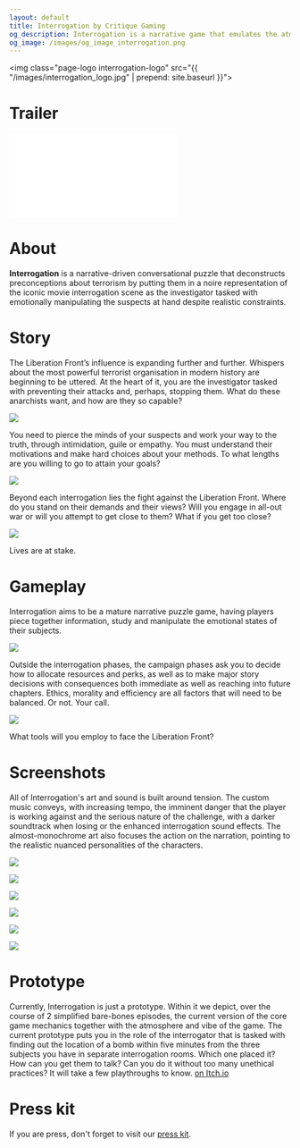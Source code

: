 ```yaml
---
layout: default
title: Interrogation by Critique Gaming
og_description: Interrogation is a narrative game that emulates the atmosphere of dark investigation procedurals to put the player in the detective’s seat and challenge their preconceptions with noire intensity.
og_image: /images/og_image_interrogation.png
---
```

<img class="page-logo interrogation-logo" src="{{ "/images/interrogation_logo.jpg" | prepend: site.baseurl }}">

# Trailer

<div class="yt-container">
<iframe src="//www.youtube.com/embed/_LsZoggH660" frameborder="0" allowfullscreen class="yt-video"></iframe>
</div>

# About

**Interrogation** is a narrative-driven conversational puzzle that deconstructs preconceptions about terrorism by putting them in a noire representation of the iconic movie interrogation scene as the investigator tasked with emotionally manipulating the suspects at hand despite realistic constraints.

# Story

The Liberation Front’s influence is expanding further and further. Whispers about the most powerful terrorist organisation in modern history are beginning to be uttered. At the heart of it, you are the investigator tasked with preventing their attacks and, perhaps, stopping them. What do these anarchists want, and how are they so capable?

![](/images/screenshots/Heraldic_manifesto.png)

You need to pierce the minds of your suspects and work your way to the truth, through intimidation, guile or empathy. You must understand their motivations and make hard choices about your methods. To what lengths are you willing to go to attain your goals?

![](/images/screenshots/file.png)

Beyond each interrogation lies the fight against the Liberation Front. Where do you stand on their demands and their views? Will you engage in all-out war or will you attempt to get close to them? What if you get too close?

![](/images/screenshots/end-screen.png)

Lives are at stake.

# Gameplay

Interrogation aims to be a mature narrative puzzle game, having players piece together information, study and manipulate the emotional states of their subjects.

![](/images/screenshots/diana_grin.gif)

Outside the interrogation phases, the campaign phases ask you to decide how to allocate resources and perks, as well as to make major story decisions with consequences both immediate as well as reaching into future chapters. Ethics, morality and efficiency are all factors that will need to be balanced. Or not. Your call.

![](/images/screenshots/perk_screen.png)

What tools will you employ to face the Liberation Front?

# Screenshots

All of Interrogation's art and sound is built around tension. The custom music conveys, with increasing tempo, the imminent danger that the player is working against and the serious nature of the challenge, with a darker soundtrack when losing or the enhanced interrogation sound effects. The almost-monochrome art also focuses the action on the narration, pointing to the realistic nuanced personalities of the characters.

![](/images/screenshots/Screenshot_1.png)

![](/images/screenshots/Screenshot_2.png)

![](/images/screenshots/Screenshot_3.png)

![](/images/screenshots/Screenshot_4.png)

![](/images/screenshots/Screenshot_5.png)

![](/images/screenshots/Screenshot_6.png)

# Prototype

Currently, Interrogation is just a prototype. Within it we depict, over the course of 2 simplified bare-bones episodes, the current version of the core game mechanics together with the atmosphere and vibe of the game. The current prototype puts you in the role of the interrogator that is tasked with finding out the location of a bomb within five minutes from the three subjects you have in separate interrogation rooms. Which one placed it? How can you get them to talk? Can you do it without too many unethical practices? It will take a few playthroughs to know. [on Itch.io](https://critique-gaming.itch.io/interrogation)

# Press kit

If you are press, don't forget to visit our [press kit](https://presskit.critique-gaming.com/sheet.php?p=interrogation).
